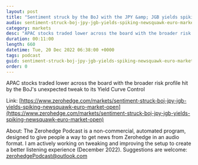 ```yaml
---
layout: post
title: "Sentiment struck by the BoJ with the JPY &amp; JGB yields spiking - Newsquawk Euro Market Open"
audio: sentiment-struck-boj-jpy-jgb-yields-spiking-newsquawk-euro-market-open-0
category: markets
desc: "APAC stocks traded lower across the board with the broader risk profile hit by the BoJ's unexpected tweak to its Yield Curve Control"
duration: 00:11:00
length: 660
datetime: Tue, 20 Dec 2022 06:38:00 +0000
tags: podcast
guid: sentiment-struck-boj-jpy-jgb-yields-spiking-newsquawk-euro-market-open-0
order: 0
---
```

APAC stocks traded lower across the board with the broader risk profile hit by the BoJ's unexpected tweak to its Yield Curve Control

Link: [https://www.zerohedge.com/markets/sentiment-struck-boj-jpy-jgb-yields-spiking-newsquawk-euro-market-open](https://www.zerohedge.com/markets/sentiment-struck-boj-jpy-jgb-yields-spiking-newsquawk-euro-market-open)

About: The Zerohedge Podcast is a non-commercial, automated program, designed to give people a way to get news from Zerohedge in an audio format.  I am actively working on tweaking and improving the setup to create a better listening experience (December 2022).  Suggestions are welcome: [zerohedgePodcast@outlook.com](mailto:zerohedgePodcast@outlook.com)